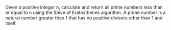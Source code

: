 Given a positive integer n, calculate and return all prime numbers less than or equal to n using the Sieve of Eratosthenes algorithm.
A prime number is a natural number greater than 1 that has no positive divisors other than 1 and itself.